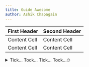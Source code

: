 ```yaml
---
title: Guide Awesome
author: Ashik Chapagain
---
```


| First Header  | Second Header |
| ------------- | ------------- |
| Content Cell  | Content Cell  |
| Content Cell  | Content Cell  |


<details><summary>Tick... Tock... Tick... Tock...⏱</summary>

**KABOOM!!**

</details>